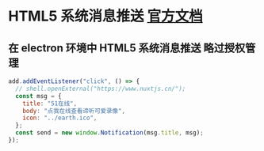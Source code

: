 # HTML5 系统消息推送 [官方文档](https://developer.mozilla.org/zh-CN/docs/Web/API/Notifications_API)

## 在 electron 环境中 HTML5 系统消息推送 略过授权管理

```javascript
add.addEventListener("click", () => {
  // shell.openExternal("https://www.nuxtjs.cn/");
  const msg = {
    title: "51在线",
    body: "点我在线查看谛听可爱录像",
    icon: "../earth.ico",
  };
  const send = new window.Notification(msg.title, msg);
});
```
